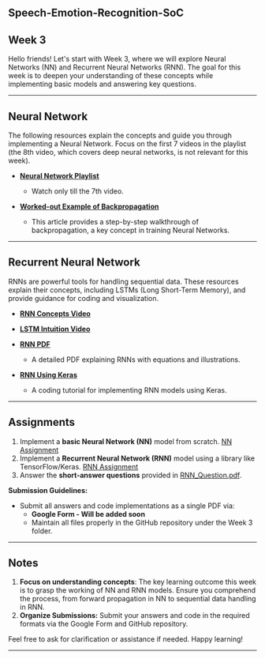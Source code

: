 ## Speech-Emotion-Recognition-SoC  
## Week 3  

Hello friends! Let's start with Week 3, where we will explore Neural Networks (NN) and Recurrent Neural Networks (RNN). The goal for this week is to deepen your understanding of these concepts while implementing basic models and answering key questions.

---

## Neural Network  

The following resources explain the concepts and guide you through implementing a Neural Network. Focus on the first 7 videos in the playlist (the 8th video, which covers deep neural networks, is not relevant for this week).  

- **[Neural Network Playlist](https://youtube.com/playlist?list=PLuhqtP7jdD8CftMk831qdE8BlIteSaNzD&si=QmF_hb_xrwac3trX)**  
  - Watch only till the 7th video.  

- **[Worked-out Example of Backpropagation](https://mattmazur.com/2015/03/17/a-step-by-step-backpropagation-example/)**  
  - This article provides a step-by-step walkthrough of backpropagation, a key concept in training Neural Networks.  

---

## Recurrent Neural Network  

RNNs are powerful tools for handling sequential data. These resources explain their concepts, including LSTMs (Long Short-Term Memory), and provide guidance for coding and visualization.  

- **[RNN Concepts Video](https://youtu.be/AsNTP8Kwu80?si=_LAOfQkt0frmINXM)**  
- **[LSTM Intuition Video](https://youtu.be/YCzL96nL7j0?si=X6bwunT2Ech8gWVh)**  
- **[RNN PDF](https://www.cse.iitb.ac.in/~swaprava/courses/cs217/scribes/CS217_2024_lec13.pdf)**  
  - A detailed PDF explaining RNNs with equations and illustrations.  

- **[RNN Using Keras](https://youtu.be/3eZ56HERVbk?si=xKkj1Bb0MMwqlJN3)**  
  - A coding tutorial for implementing RNN models using Keras.  

---

## Assignments  

1. Implement a **basic Neural Network (NN)** model from scratch. [NN Assignment](./nn.ipynb)  
2. Implement a **Recurrent Neural Network (RNN)** model using a library like TensorFlow/Keras. [RNN Assignment](./rnn.ipynb)  
3. Answer the **short-answer questions** provided in [RNN_Question.pdf](./RNN_Question.pdf).  

**Submission Guidelines:**  
- Submit all answers and code implementations as a single PDF via:  
  - **Google Form - Will be added soon**  
  - Maintain all files properly in the GitHub repository under the Week 3 folder.  

---

## Notes  

1. **Focus on understanding concepts**: The key learning outcome this week is to grasp the working of NN and RNN models. Ensure you comprehend the process, from forward propagation in NN to sequential data handling in RNN.  
2. **Organize Submissions:** Submit your answers and code in the required formats via the Google Form and GitHub repository.  

Feel free to ask for clarification or assistance if needed. Happy learning!  

---  
